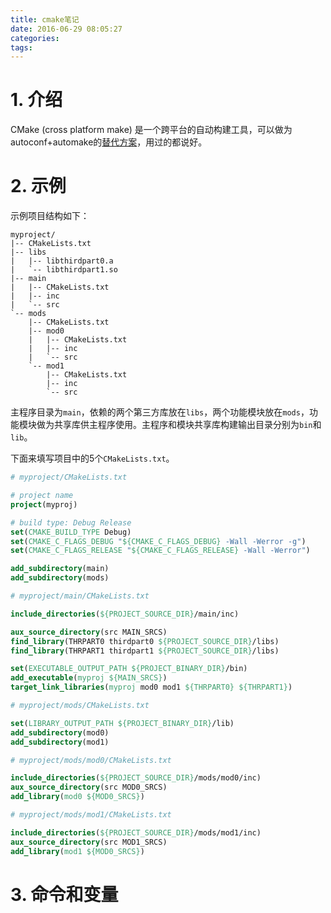 ```yaml
---
title: cmake笔记
date: 2016-06-29 08:05:27
categories:
tags:
---
```


# 1. 介绍 #

CMake (cross platform make) 是一个跨平台的自动构建工具，可以做为autoconf+automake的[替代方案](http://blog.csdn.net/cnsword/article/details/7542696)，用过的都说好。

# 2. 示例 #

示例项目结构如下：

```plaintext
myproject/
|-- CMakeLists.txt
|-- libs
|   |-- libthirdpart0.a
|   `-- libthirdpart1.so
|-- main
|   |-- CMakeLists.txt
|   |-- inc
|   `-- src
`-- mods
    |-- CMakeLists.txt
    |-- mod0
    |   |-- CMakeLists.txt
    |   |-- inc
    |   `-- src
    `-- mod1
        |-- CMakeLists.txt
        |-- inc
        `-- src
```

主程序目录为`main`，依赖的两个第三方库放在`libs`，两个功能模块放在`mods`，功能模块做为共享库供主程序使用。主程序和模块共享库构建输出目录分别为`bin`和`lib`。

下面来填写项目中的5个`CMakeLists.txt`。

```cmake
# myproject/CMakeLists.txt

# project name
project(myproj)

# build type: Debug Release
set(CMAKE_BUILD_TYPE Debug)
set(CMAKE_C_FLAGS_DEBUG "${CMAKE_C_FLAGS_DEBUG} -Wall -Werror -g")
set(CMAKE_C_FLAGS_RELEASE "${CMAKE_C_FLAGS_RELEASE} -Wall -Werror")

add_subdirectory(main)
add_subdirectory(mods)
```

```cmake
# myproject/main/CMakeLists.txt

include_directories(${PROJECT_SOURCE_DIR}/main/inc)

aux_source_directory(src MAIN_SRCS)
find_library(THRPART0 thirdpart0 ${PROJECT_SOURCE_DIR}/libs)
find_library(THRPART1 thirdpart1 ${PROJECT_SOURCE_DIR}/libs)

set(EXECUTABLE_OUTPUT_PATH ${PROJECT_BINARY_DIR}/bin)
add_executable(myproj ${MAIN_SRCS})
target_link_libraries(myproj mod0 mod1 ${THRPART0} ${THRPART1})
```

```cmake
# myproject/mods/CMakeLists.txt

set(LIBRARY_OUTPUT_PATH ${PROJECT_BINARY_DIR}/lib)
add_subdirectory(mod0)
add_subdirectory(mod1)
```

```cmake
# myproject/mods/mod0/CMakeLists.txt

include_directories(${PROJECT_SOURCE_DIR}/mods/mod0/inc)
aux_source_directory(src MOD0_SRCS)
add_library(mod0 ${MOD0_SRCS})
```

```cmake
# myproject/mods/mod1/CMakeLists.txt

include_directories(${PROJECT_SOURCE_DIR}/mods/mod1/inc)
aux_source_directory(src MOD1_SRCS)
add_library(mod1 ${MOD0_SRCS})
```

# 3. 命令和变量 #

